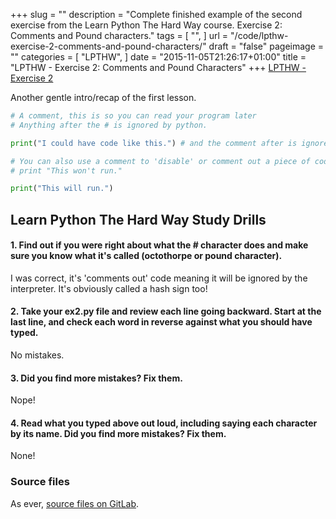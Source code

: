 +++
slug = ""
description = "Complete finished example of the second exercise from the Learn Python The Hard Way course. Exercise 2: Comments and Pound characters."
tags = [
  "",
]
url = "/code/lpthw-exercise-2-comments-and-pound-characters/"
draft = "false"
pageimage = ""
categories = [
  "LPTHW",
]
date = "2015-11-05T21:26:17+01:00"
title = "LPTHW - Exercise 2: Comments and Pound Characters"
+++
[LPTHW - Exercise 2](http://learnpythonthehardway.org/book/ex2.html)

Another gentle intro/recap of the first lesson. 

```python
# A comment, this is so you can read your program later
# Anything after the # is ignored by python.

print("I could have code like this.") # and the comment after is ignored

# You can also use a comment to 'disable' or comment out a piece of code:
# print "This won't run."

print("This will run.")
```

## Learn Python The Hard Way Study Drills

#### 1. Find out if you were right about what the # character does and make sure you know what it's called (octothorpe or pound character).

I was correct, it's 'comments out' code meaning it will be ignored by the interpreter. It's obviously called a hash sign too!

#### 2. Take your ex2.py file and review each line going backward. Start at the last line, and check each word in reverse against what you should have typed.

No mistakes.

#### 3. Did you find more mistakes? Fix them.

Nope!

#### 4. Read what you typed above out loud, including saying each character by its name. Did you find more mistakes? Fix them.

None!

### Source files

As ever, [source files on GitLab](https://gitlab.com/josharcher/LPTHW).
